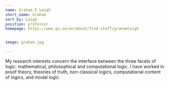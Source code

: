 ```yaml
---
name: Graham E Leigh
short_name: Graham
sort_by: Leigh
position: professor
homepage: https://www.gu.se/en/about/find-staff/grahamleigh


image: graham.jpg

---
```

My research interests concern the interface between the three facets of logic: mathematical, philosophical and computational logic.
I have worked in proof theory, theories of truth, non-classical logics, computational content of logics, and modal logic.